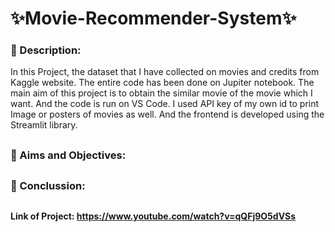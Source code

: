 #  ✨Movie-Recommender-System✨
### 📍 Description:
In this Project, the dataset that I have collected on movies and credits from Kaggle website. The entire code has been done on Jupiter notebook. The main aim of this project is to obtain the similar movie of the movie which I want.  And the code is run on VS Code. I used API key of my own id to print Image or posters of movies as well. And the frontend is developed using the Streamlit library.
##
### 📍 Aims and Objectives:

##
### 📍 Conclussion:


##
#### Link of Project: https://www.youtube.com/watch?v=qQFj9O5dVSs
